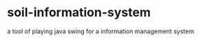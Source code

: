 soil-information-system
=======================

a tool of playing java swing for a information management system
